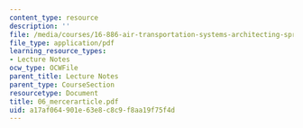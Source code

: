 ```yaml
---
content_type: resource
description: ''
file: /media/courses/16-886-air-transportation-systems-architecting-spring-2004/a17af064901e63e8c8c9f8aa19f75f4d_06_mercerarticle.pdf
file_type: application/pdf
learning_resource_types:
- Lecture Notes
ocw_type: OCWFile
parent_title: Lecture Notes
parent_type: CourseSection
resourcetype: Document
title: 06_mercerarticle.pdf
uid: a17af064-901e-63e8-c8c9-f8aa19f75f4d
---
```


